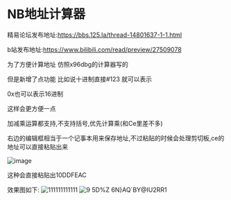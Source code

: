 # NB地址计算器
精易论坛发布地址:https://bbs.125.la/thread-14801637-1-1.html

b站发布地址:https://www.bilibili.com/read/preview/27509078

为了方便计算地址 仿照x96dbg的计算器写的

但是新增了点功能 比如说十进制直接#123 就可以表示

0x也可以表示16进制

这样会更方便一点

加减乘运算都支持,不支持括号,优先计算乘(和Ce里差不多)


右边的编辑框相当于一个记事本用来保存地址,不过粘贴的时候会处理剪切板,ce的地址可以直接粘贴出来

![image](https://github.com/bghta666/NB-Address-Calculator/assets/111718271/1b50e1da-2657-42ad-bbe2-534ac464895d)

这种会直接粘贴出10DDFEAC



效果图如下:
![111111111111](https://github.com/bghta666/NB-Address-Calculator/assets/111718271/c6cebb70-8768-4130-8643-9801e7bc2024)
![9 5D%Z 6N}AQ`BY@IU2RR1](https://github.com/bghta666/NB-Address-Calculator/assets/111718271/a58a2afd-b4a7-495d-9c98-df8a5bbb44ea)


